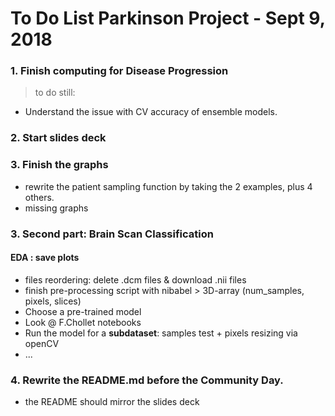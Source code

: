 # To Do List Parkinson Project - Sept 9, 2018

### 1. Finish computing for Disease Progression
> to do still:
* Understand the issue with CV accuracy of ensemble models.

### 2. Start slides deck

### 3. Finish the graphs
* rewrite the patient sampling function by taking the 2 examples, plus 4 others.
* missing graphs

### 3. Second part: Brain Scan Classification
#### EDA : save plots
* files reordering: delete .dcm files & download .nii files
* finish pre-processing script with nibabel > 3D-array (num_samples, pixels, slices)
* Choose a pre-trained model
* Look @ F.Chollet notebooks
* Run the model for a **subdataset**: samples test + pixels resizing via openCV
* ...

### 4. Rewrite the README.md before the Community Day.
* the README should mirror the slides deck
